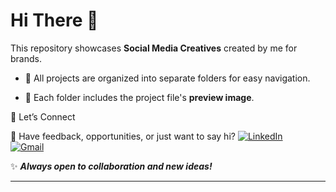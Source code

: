 # Hi There 👋



This repository showcases **Social Media Creatives** created by me for brands.



- 📂 All projects are organized into separate folders for easy navigation.

- 🔗 Each folder includes the project file's **preview image**.



🚀 Let’s Connect

💌 Have feedback, opportunities, or just want to say hi?
[![LinkedIn](https://img.shields.io/badge/LinkedIn-0A66C2?logo=linkedin&logoColor=white)](https://www.linkedin.com/chirag-kumar-soni)  
[![Gmail](https://img.shields.io/badge/Email-D14836?logo=gmail&logoColor=white)](mailto:chiragksoni0@gmail.com)  

✨ ***Always open to collaboration and new ideas!***

---